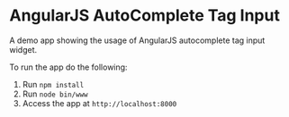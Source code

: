 AngularJS AutoComplete Tag Input
================================
A demo app showing the usage of AngularJS autocomplete tag input widget.

To run the app do the following:

1. Run `npm install`
2. Run `node bin/www`
3. Access the app at `http://localhost:8000`